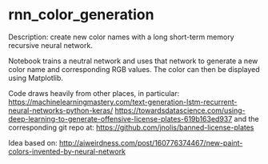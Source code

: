 # rnn_color_generation
Description: create new color names with a long short-term memory recursive neural network.

Notebook trains a neutral network and uses that network to generate a new color name and corresponding RGB values.  The color can then be displayed using Matplotlib.

Code draws heavily from other places, in particular:
https://machinelearningmastery.com/text-generation-lstm-recurrent-neural-networks-python-keras/
https://towardsdatascience.com/using-deep-learning-to-generate-offensive-license-plates-619b163ed937 and the corresponding git repo at: https://github.com/jnolis/banned-license-plates

Idea based on: http://aiweirdness.com/post/160776374467/new-paint-colors-invented-by-neural-network
